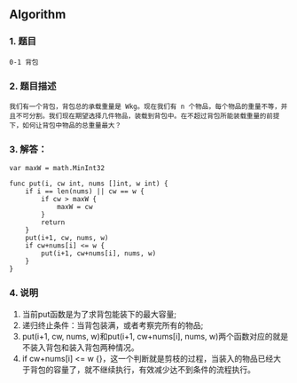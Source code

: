 ## Algorithm
### 1. 题目
```
0-1 背包
```
### 2. 题目描述
```
我们有一个背包，背包总的承载重量是 Wkg。现在我们有 n 个物品，每个物品的重量不等，并且不可分割。我们现在期望选择几件物品，装载到背包中。在不超过背包所能装载重量的前提下，如何让背包中物品的总重量最大？
```

### 3. 解答：
```golang
var maxW = math.MinInt32

func put(i, cw int, nums []int, w int) {
	if i == len(nums) || cw == w {
		if cw > maxW {
			maxW = cw
		}
		return
	}
	put(i+1, cw, nums, w)
	if cw+nums[i] <= w {
		put(i+1, cw+nums[i], nums, w)
	}
}
```
### 4. 说明
1. 当前put函数是为了求背包能装下的最大容量;
2. 递归终止条件：当背包装满，或者考察完所有的物品;
3. put(i+1, cw, nums, w)和put(i+1, cw+nums[i], nums, w)两个函数对应的就是不装入背包和装入背包两种情况。 
4. if cw+nums[i] <= w {}，这一个判断就是剪枝的过程，当装入的物品已经大于背包的容量了，就不继续执行，有效减少达不到条件的流程执行。